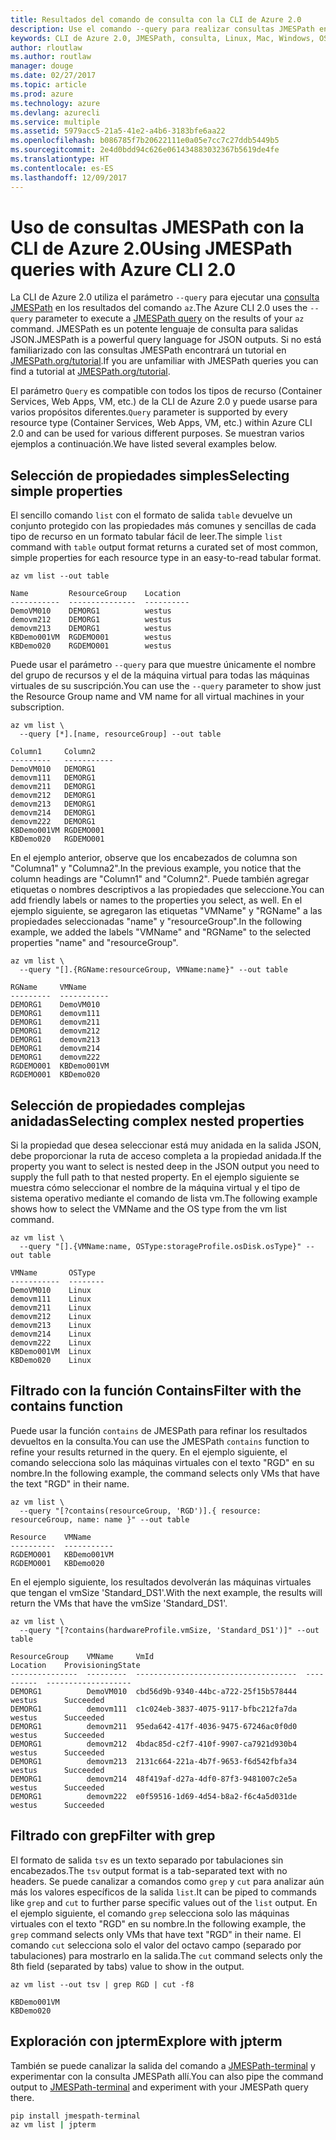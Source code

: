 ```yaml
---
title: Resultados del comando de consulta con la CLI de Azure 2.0
description: Use el comando --query para realizar consultas JMESPath en la salida de los comandos de la CLI de Azure 2.0.
keywords: CLI de Azure 2.0, JMESPath, consulta, Linux, Mac, Windows, OS X
author: rloutlaw
ms.author: routlaw
manager: douge
ms.date: 02/27/2017
ms.topic: article
ms.prod: azure
ms.technology: azure
ms.devlang: azurecli
ms.service: multiple
ms.assetid: 5979acc5-21a5-41e2-a4b6-3183bfe6aa22
ms.openlocfilehash: b086785f7b20622111e0a05e7cc7c27ddb5449b5
ms.sourcegitcommit: 2e4d0bdd94c626e061434883032367b5619de4fe
ms.translationtype: HT
ms.contentlocale: es-ES
ms.lasthandoff: 12/09/2017
---
```

# <a name="using-jmespath-queries-with-azure-cli-20"></a><span data-ttu-id="f410c-104">Uso de consultas JMESPath con la CLI de Azure 2.0</span><span class="sxs-lookup"><span data-stu-id="f410c-104">Using JMESPath queries with Azure CLI 2.0</span></span>

<span data-ttu-id="f410c-105">La CLI de Azure 2.0 utiliza el parámetro `--query` para ejecutar una [consulta JMESPath](http://jmespath.org) en los resultados del comando `az`.</span><span class="sxs-lookup"><span data-stu-id="f410c-105">The Azure CLI 2.0 uses the `--query` parameter to execute a [JMESPath query](http://jmespath.org) on the results of your `az` command.</span></span> <span data-ttu-id="f410c-106">JMESPath es un potente lenguaje de consulta para salidas JSON.</span><span class="sxs-lookup"><span data-stu-id="f410c-106">JMESPath is a powerful query language for JSON outputs.</span></span>  <span data-ttu-id="f410c-107">Si no está familiarizado con las consultas JMESPath encontrará un tutorial en [JMESPath.org/tutorial](http://JMESPath.org/tutorial.html).</span><span class="sxs-lookup"><span data-stu-id="f410c-107">If you are unfamiliar with JMESPath queries you can find a tutorial at [JMESPath.org/tutorial](http://JMESPath.org/tutorial.html).</span></span>

<span data-ttu-id="f410c-108">El parámetro `Query` es compatible con todos los tipos de recurso (Container Services, Web Apps, VM, etc.) de la CLI de Azure 2.0 y puede usarse para varios propósitos diferentes.</span><span class="sxs-lookup"><span data-stu-id="f410c-108">`Query` parameter is supported by every resource type (Container Services, Web Apps, VM, etc.) within Azure CLI 2.0 and can be used for various different purposes.</span></span>  <span data-ttu-id="f410c-109">Se muestran varios ejemplos a continuación.</span><span class="sxs-lookup"><span data-stu-id="f410c-109">We have listed several examples below.</span></span>

## <a name="selecting-simple-properties"></a><span data-ttu-id="f410c-110">Selección de propiedades simples</span><span class="sxs-lookup"><span data-stu-id="f410c-110">Selecting simple properties</span></span>

<span data-ttu-id="f410c-111">El sencillo comando `list` con el formato de salida `table` devuelve un conjunto protegido con las propiedades más comunes y sencillas de cada tipo de recurso en un formato tabular fácil de leer.</span><span class="sxs-lookup"><span data-stu-id="f410c-111">The simple `list` command with `table` output format returns a curated set of most common, simple properties for each resource type in an easy-to-read tabular format.</span></span>

```azurecli-interactive
az vm list --out table
```

```
Name         ResourceGroup    Location
-----------  ---------------  ----------
DemoVM010    DEMORG1          westus
demovm212    DEMORG1          westus
demovm213    DEMORG1          westus
KBDemo001VM  RGDEMO001        westus
KBDemo020    RGDEMO001        westus
```

<span data-ttu-id="f410c-112">Puede usar el parámetro `--query` para que muestre únicamente el nombre del grupo de recursos y el de la máquina virtual para todas las máquinas virtuales de su suscripción.</span><span class="sxs-lookup"><span data-stu-id="f410c-112">You can use the `--query` parameter to show just the Resource Group name and VM name for all virtual machines in your subscription.</span></span>

```azurecli-interactive
az vm list \
  --query [*].[name, resourceGroup] --out table
```

```
Column1     Column2
---------   -----------
DemoVM010   DEMORG1
demovm111   DEMORG1
demovm211   DEMORG1
demovm212   DEMORG1
demovm213   DEMORG1
demovm214   DEMORG1
demovm222   DEMORG1
KBDemo001VM RGDEMO001
KBDemo020   RGDEMO001
```

<span data-ttu-id="f410c-113">En el ejemplo anterior, observe que los encabezados de columna son "Columna1" y "Columna2".</span><span class="sxs-lookup"><span data-stu-id="f410c-113">In the previous example, you notice that the column headings are "Column1" and "Column2".</span></span>  <span data-ttu-id="f410c-114">Puede también agregar etiquetas o nombres descriptivos a las propiedades que seleccione.</span><span class="sxs-lookup"><span data-stu-id="f410c-114">You can add friendly labels or names to the properties you select, as well.</span></span>  <span data-ttu-id="f410c-115">En el ejemplo siguiente, se agregaron las etiquetas "VMName" y "RGName" a las propiedades seleccionadas "name" y "resourceGroup".</span><span class="sxs-lookup"><span data-stu-id="f410c-115">In the following example, we added the labels "VMName" and "RGName" to the selected properties "name" and "resourceGroup".</span></span>


```azurecli-interactive
az vm list \
  --query "[].{RGName:resourceGroup, VMName:name}" --out table
```

```
RGName     VMName
---------  -----------
DEMORG1    DemoVM010
DEMORG1    demovm111
DEMORG1    demovm211
DEMORG1    demovm212
DEMORG1    demovm213
DEMORG1    demovm214
DEMORG1    demovm222
RGDEMO001  KBDemo001VM
RGDEMO001  KBDemo020
```

## <a name="selecting-complex-nested-properties"></a><span data-ttu-id="f410c-116">Selección de propiedades complejas anidadas</span><span class="sxs-lookup"><span data-stu-id="f410c-116">Selecting complex nested properties</span></span>

<span data-ttu-id="f410c-117">Si la propiedad que desea seleccionar está muy anidada en la salida JSON, debe proporcionar la ruta de acceso completa a la propiedad anidada.</span><span class="sxs-lookup"><span data-stu-id="f410c-117">If the property you want to select is nested deep in the JSON output you need to supply the full path to that nested property.</span></span> <span data-ttu-id="f410c-118">En el ejemplo siguiente se muestra cómo seleccionar el nombre de la máquina virtual y el tipo de sistema operativo mediante el comando de lista vm.</span><span class="sxs-lookup"><span data-stu-id="f410c-118">The following example shows how to select the VMName and the OS type from the vm list command.</span></span>

```azurecli-interactive
az vm list \
  --query "[].{VMName:name, OSType:storageProfile.osDisk.osType}" --out table
```

```
VMName       OSType
-----------  --------
DemoVM010    Linux
demovm111    Linux
demovm211    Linux
demovm212    Linux
demovm213    Linux
demovm214    Linux
demovm222    Linux
KBDemo001VM  Linux
KBDemo020    Linux
```

## <a name="filter-with-the-contains-function"></a><span data-ttu-id="f410c-119">Filtrado con la función Contains</span><span class="sxs-lookup"><span data-stu-id="f410c-119">Filter with the contains function</span></span>

<span data-ttu-id="f410c-120">Puede usar la función `contains` de JMESPath para refinar los resultados devueltos en la consulta.</span><span class="sxs-lookup"><span data-stu-id="f410c-120">You can use the JMESPath `contains` function to refine your results returned in the query.</span></span>
<span data-ttu-id="f410c-121">En el ejemplo siguiente, el comando selecciona solo las máquinas virtuales con el texto "RGD" en su nombre.</span><span class="sxs-lookup"><span data-stu-id="f410c-121">In the following example, the command selects only VMs that have the text "RGD" in their name.</span></span>

```azurecli-interactive
az vm list \
  --query "[?contains(resourceGroup, 'RGD')].{ resource: resourceGroup, name: name }" --out table
```

```
Resource    VMName
----------  -----------
RGDEMO001   KBDemo001VM
RGDEMO001   KBDemo020
```

<span data-ttu-id="f410c-122">En el ejemplo siguiente, los resultados devolverán las máquinas virtuales que tengan el vmSize 'Standard_DS1'.</span><span class="sxs-lookup"><span data-stu-id="f410c-122">With the next example, the results will return the VMs that have the vmSize 'Standard_DS1'.</span></span>

```azurecli-interactive
az vm list \
  --query "[?contains(hardwareProfile.vmSize, 'Standard_DS1')]" --out table
```

```
ResourceGroup    VMName     VmId                                  Location    ProvisioningState
---------------  ---------  ------------------------------------  ----------  -------------------
DEMORG1          DemoVM010  cbd56d9b-9340-44bc-a722-25f15b578444  westus      Succeeded
DEMORG1          demovm111  c1c024eb-3837-4075-9117-bfbc212fa7da  westus      Succeeded
DEMORG1          demovm211  95eda642-417f-4036-9475-67246ac0f0d0  westus      Succeeded
DEMORG1          demovm212  4bdac85d-c2f7-410f-9907-ca7921d930b4  westus      Succeeded
DEMORG1          demovm213  2131c664-221a-4b7f-9653-f6d542fbfa34  westus      Succeeded
DEMORG1          demovm214  48f419af-d27a-4df0-87f3-9481007c2e5a  westus      Succeeded
DEMORG1          demovm222  e0f59516-1d69-4d54-b8a2-f6c4a5d031de  westus      Succeeded
```

## <a name="filter-with-grep"></a><span data-ttu-id="f410c-123">Filtrado con grep</span><span class="sxs-lookup"><span data-stu-id="f410c-123">Filter with grep</span></span>

<span data-ttu-id="f410c-124">El formato de salida `tsv` es un texto separado por tabulaciones sin encabezados.</span><span class="sxs-lookup"><span data-stu-id="f410c-124">The `tsv` output format is a tab-separated text with no headers.</span></span> <span data-ttu-id="f410c-125">Se puede canalizar a comandos como `grep` y `cut` para analizar aún más los valores específicos de la salida `list`.</span><span class="sxs-lookup"><span data-stu-id="f410c-125">It can be piped to commands like `grep` and `cut` to further parse specific values out of the `list` output.</span></span> <span data-ttu-id="f410c-126">En el ejemplo siguiente, el comando `grep` selecciona solo las máquinas virtuales con el texto "RGD" en su nombre.</span><span class="sxs-lookup"><span data-stu-id="f410c-126">In the following example, the `grep` command selects only VMs that have text "RGD" in their name.</span></span>  <span data-ttu-id="f410c-127">El comando `cut` selecciona solo el valor del octavo campo (separado por tabulaciones) para mostrarlo en la salida.</span><span class="sxs-lookup"><span data-stu-id="f410c-127">The `cut` command selects only the 8th field (separated by tabs) value to show in the output.</span></span>

```azurecli-interactive
az vm list --out tsv | grep RGD | cut -f8
```

```
KBDemo001VM
KBDemo020
```

## <a name="explore-with-jpterm"></a><span data-ttu-id="f410c-128">Exploración con jpterm</span><span class="sxs-lookup"><span data-stu-id="f410c-128">Explore with jpterm</span></span>

<span data-ttu-id="f410c-129">También se puede canalizar la salida del comando a [JMESPath-terminal](https://github.com/jmespath/jmespath.terminal) y experimentar con la consulta JMESPath allí.</span><span class="sxs-lookup"><span data-stu-id="f410c-129">You can also pipe the command output to [JMESPath-terminal](https://github.com/jmespath/jmespath.terminal) and experiment with your JMESPath query there.</span></span>

```bash
pip install jmespath-terminal
az vm list | jpterm
```

